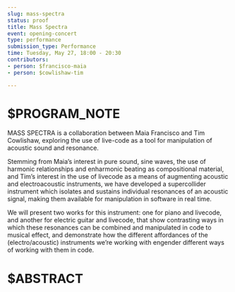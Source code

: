 ```yaml
---
slug: mass-spectra
status: proof
title: Mass Spectra
event: opening-concert
type: performance
submission_type: Performance
time: Tuesday, May 27, 18:00 - 20:30
contributors:
- person: $francisco-maia
- person: $cowlishaw-tim

---
```


# $PROGRAM_NOTE

MASS SPECTRA is a collaboration between Maia Francisco and Tim Cowlishaw,
exploring the use of live-code as a tool for manipulation of acoustic sound and
resonance.

Stemming from Maia’s interest in pure sound, sine waves, the use of harmonic
relationships and enharmonic beating as compositional material, and Tim’s interest 
in the use of livecode as a means of augmenting acoustic and electroacoustic
instruments, we have developed a supercollider instrument which isolates and
sustains individual resonances of an acoustic signal, making them available for
manipulation in software in real time.

We will present two works for this instrument: one for piano and livecode, and
another for electric guitar and livecode, that show contrasting ways in which
these resonances can be combined and manipulated in code to musical effect, and
demonstrate how the different affordances of the (electro/acoustic) instruments
we’re working with engender different ways of working with them in code.

# $ABSTRACT



